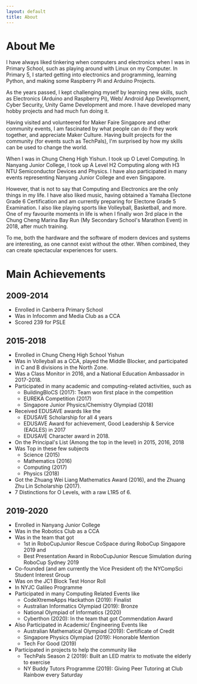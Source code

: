 ```yaml
---
layout: default
title: About
---
```

# About Me
I have always liked tinkering when computers and electronics when I was in Primary School, such as playing around with Linux on my Computer. In Primary 5, I started getting into electronics and programming, learning Python, and making some Raspberry Pi and Arduino Projects. 

As the years passed, I kept challenging myself by learning new skills, such as Electronics (Arduino and Raspberry Pi), Web/ Android App Development, Cyber Security, Unity Game Development and more. I have developed many hobby projects and had much fun doing it. 

Having visited and volunteered for Maker Faire Singapore and other community events, I am fascinated by what people can do if they work together, and appreciate Maker Culture. Having built projects for the community (for events such as TechPals), I'm surprised by how my skills can be used to change the world.

When I was in Chung Cheng High Yishun. I took up O Level Computing. In Nanyang Junior College, I took up A Level H2 Computing along with H3 NTU Semiconductor Devices and Physics. I have also participated in many events representing Nanyang Junior College and even Singapore.

However, that is not to say that Computing and Electronics are the only things in my life. I have also liked music, having obtained a Yamaha Electone Grade 6 Certification and am currently preparing for Electone Grade 5 Examination. I also like playing sports like Volleyball, Basketball, and more. One of my favourite moments in life is when I finally won 3rd place in the Chung Cheng Marina Bay Run (My Secondary School's Marathon Event) in 2018, after much training.

To me, both the hardware and the software of modern devices and systems are interesting, as one cannot exist without the other. When combined, they can create spectacular experiences for users. 

# Main Achievements

## 2009-2014
- Enrolled in Canberra Primary School
- Was in Infocomm and Media Club as a CCA
- Scored 239 for PSLE

## 2015-2018
- Enrolled in Chung Cheng High School Yishun 
- Was in Volleyball as a CCA, played the Middle Blocker, and participated in C and B divisions in the North Zone.
- Was a Class Monitor in 2016, and a National Education Ambassador in 2017-2018.
- Participated in many academic and computing-related activities, such as 
    - BuildingBloCS (2017): Team won first place in the competition
    - EUREKA Competition (2017)
    - Singapore Junior Physics/Chemistry Olympiad (2018)
- Received EDUSAVE awards like the
    - EDUSAVE Scholarship for all 4 years
    - EDUSAVE Award for achievement, Good Leadership & Service (EAGLES) in 2017
    - EDUSAVE Character award in 2018.
- On the Principal's List (Among the top in the level) in 2015, 2016, 2018
- Was Top in these few subjects
    - Science  (2015)
    - Mathematics (2016)
    - Computing (2017)
    - Physics (2018)
- Got the Zhuang Wei Liang Mathematics Award (2016), and the Zhuang Zhu Lin Scholarship (2017).
- 7 Distinctions for O Levels, with a raw L1R5 of 6.

## 2019-2020
- Enrolled in Nanyang Junior College
- Was in the Robotics Club as a CCA
- Was in the team that got 
    - 1st in RoboCupJunior Rescue CoSpace during RoboCup Singapore 2019 and
    - Best Presentation Award in RoboCupJunior Rescue Simulation during RoboCup Sydney 2019
- Co-founded (and am currently the Vice President of) the NYCompSci Student Interest Group
- Was on the JC1 Block Test Honor Roll
- In NYJC Galileo Programme
- Participated in many Computing Related Events like
    - CodeXtremeApps Hackathon (2019): Finalist
    - Australian Informatics Olympiad (2019): Bronze
    - National Olympiad of Informatics (2020)
    - Cyberthon (2020): In the team that got Commendation Award
- Also Participated in Academic/ Engineering Events like
    - Australian Mathematical Olympiad (2019): Certificate of Credit
    - Singapore Physics Olympiad (2019): Honorable Mention
    - Tech For Good (2019)
- Participated in projects to help the community like
    - TechPals Season 2 (2019): Built an LED matrix to motivate the elderly to exercise
    - NY Buddy Tutors Programme (2019): Giving Peer Tutoring at Club Rainbow every Saturday
